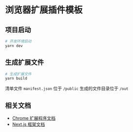 # 浏览器扩展插件模板

## 项目启动

```bash
# 开发环境启动
yarn dev
```

## 生成扩展文件

```bash
# 生成扩展文件
yarn build
```

清单文件 `manifest.json` 位于 `/public`
生成的文件目录位于 `/out`

## 相关文档

- [Chrome 扩展程序文档](https://developer.chrome.com/docs/extensions?hl=zh-cn)
- [Next.js 框架文档](https://nextjs.org/docs)
